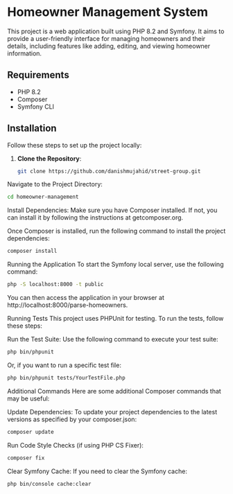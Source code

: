 # Homeowner Management System

This project is a web application built using PHP 8.2 and Symfony. It aims to provide a user-friendly interface for managing homeowners and their details, including features like adding, editing, and viewing homeowner information.

## Requirements

- PHP 8.2
- Composer
- Symfony CLI

## Installation

Follow these steps to set up the project locally:

1. **Clone the Repository**:
   ```bash
   git clone https://github.com/danishmujahid/street-group.git
Navigate to the Project Directory:

```bash
cd homeowner-management
```
Install Dependencies: Make sure you have Composer installed. If not, you can install it by following the instructions at getcomposer.org.

Once Composer is installed, run the following command to install the project dependencies:

```bash
composer install
```

Running the Application
To start the Symfony local server, use the following command:

```bash
php -S localhost:8000 -t public
```
You can then access the application in your browser at http://localhost:8000/parse-homeowners.

Running Tests
This project uses PHPUnit for testing. To run the tests, follow these steps:

Run the Test Suite: Use the following command to execute your test suite:

```bash
php bin/phpunit
```
Or, if you want to run a specific test file:

```bash
php bin/phpunit tests/YourTestFile.php
```


Additional Commands
Here are some additional Composer commands that may be useful:

Update Dependencies: To update your project dependencies to the latest versions as specified by your composer.json:

```bash
composer update
```

Run Code Style Checks (if using PHP CS Fixer):

```bash
composer fix
```

Clear Symfony Cache: If you need to clear the Symfony cache:

```bash
php bin/console cache:clear
```